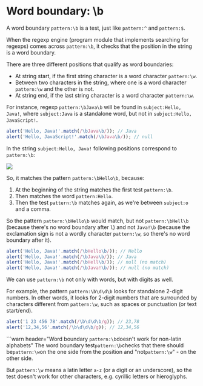 # Word boundary: \b

A word boundary `pattern:\b` is a test, just like `pattern:^` and `pattern:$`.

When the regexp engine (program module that implements searching for regexps) comes across `pattern:\b`, it checks that the position in the string is a word boundary.

There are three different positions that qualify as word boundaries:

-   At string start, if the first string character is a word character `pattern:\w`.
-   Between two characters in the string, where one is a word character `pattern:\w` and the other is not.
-   At string end, if the last string character is a word character `pattern:\w`.

For instance, regexp `pattern:\bJava\b` will be found in `subject:Hello, Java!`, where `subject:Java` is a standalone word, but not in `subject:Hello, JavaScript!`.

```js run
alert('Hello, Java!'.match(/\bJava\b/)); // Java
alert('Hello, JavaScript!'.match(/\bJava\b/)); // null
```

In the string `subject:Hello, Java!` following positions correspond to `pattern:\b`:

![](hello-java-boundaries.svg)

So, it matches the pattern `pattern:\bHello\b`, because:

1. At the beginning of the string matches the first test `pattern:\b`.
2. Then matches the word `pattern:Hello`.
3. Then the test `pattern:\b` matches again, as we're between `subject:o` and a comma.

So the pattern `pattern:\bHello\b` would match, but not `pattern:\bHell\b` (because there's no word boundary after `l`) and not `Java!\b` (because the exclamation sign is not a wordly character `pattern:\w`, so there's no word boundary after it).

```js run
alert('Hello, Java!'.match(/\bHello\b/)); // Hello
alert('Hello, Java!'.match(/\bJava\b/)); // Java
alert('Hello, Java!'.match(/\bHell\b/)); // null (no match)
alert('Hello, Java!'.match(/\bJava!\b/)); // null (no match)
```

We can use `pattern:\b` not only with words, but with digits as well.

For example, the pattern `pattern:\b\d\d\b` looks for standalone 2-digit numbers. In other words, it looks for 2-digit numbers that are surrounded by characters different from `pattern:\w`, such as spaces or punctuation (or text start/end).

```js run
alert('1 23 456 78'.match(/\b\d\d\b/g)); // 23,78
alert('12,34,56'.match(/\b\d\d\b/g)); // 12,34,56
```

```warn header="Word boundary `pattern:\b`doesn't work for non-latin alphabets" The word boundary test`pattern:\b`checks that there should be`pattern:\w`on the one side from the position and "not`pattern:\w`" - on the other side.

But `pattern:\w` means a latin letter `a-z` (or a digit or an underscore), so the test doesn't work for other characters, e.g. cyrillic letters or hieroglyphs.

```

```
